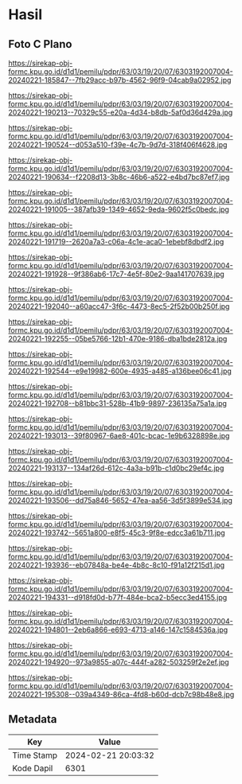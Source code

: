 # Hasil

## Foto C Plano

https://sirekap-obj-formc.kpu.go.id/d1d1/pemilu/pdpr/63/03/19/20/07/6303192007004-20240221-185847--7fb29acc-b97b-4562-96f9-04cab9a02952.jpg

https://sirekap-obj-formc.kpu.go.id/d1d1/pemilu/pdpr/63/03/19/20/07/6303192007004-20240221-190213--70329c55-e20a-4d34-b8db-5af0d36d429a.jpg

https://sirekap-obj-formc.kpu.go.id/d1d1/pemilu/pdpr/63/03/19/20/07/6303192007004-20240221-190524--d053a510-f39e-4c7b-9d7d-318f406f4628.jpg

https://sirekap-obj-formc.kpu.go.id/d1d1/pemilu/pdpr/63/03/19/20/07/6303192007004-20240221-190634--f2208d13-3b8c-46b6-a522-e4bd7bc87ef7.jpg

https://sirekap-obj-formc.kpu.go.id/d1d1/pemilu/pdpr/63/03/19/20/07/6303192007004-20240221-191005--387afb39-1349-4652-9eda-9602f5c0bedc.jpg

https://sirekap-obj-formc.kpu.go.id/d1d1/pemilu/pdpr/63/03/19/20/07/6303192007004-20240221-191719--2620a7a3-c06a-4c1e-aca0-1ebebf8dbdf2.jpg

https://sirekap-obj-formc.kpu.go.id/d1d1/pemilu/pdpr/63/03/19/20/07/6303192007004-20240221-191928--9f386ab6-17c7-4e5f-80e2-9aa141707639.jpg

https://sirekap-obj-formc.kpu.go.id/d1d1/pemilu/pdpr/63/03/19/20/07/6303192007004-20240221-192040--a60acc47-3f6c-4473-8ec5-2f52b00b250f.jpg

https://sirekap-obj-formc.kpu.go.id/d1d1/pemilu/pdpr/63/03/19/20/07/6303192007004-20240221-192255--05be5766-12b1-470e-9186-dba1bde2812a.jpg

https://sirekap-obj-formc.kpu.go.id/d1d1/pemilu/pdpr/63/03/19/20/07/6303192007004-20240221-192544--e9e19982-600e-4935-a485-a136bee06c41.jpg

https://sirekap-obj-formc.kpu.go.id/d1d1/pemilu/pdpr/63/03/19/20/07/6303192007004-20240221-192708--b81bbc31-528b-41b9-9897-236135a75a1a.jpg

https://sirekap-obj-formc.kpu.go.id/d1d1/pemilu/pdpr/63/03/19/20/07/6303192007004-20240221-193013--39f80967-6ae8-401c-bcac-1e9b6328898e.jpg

https://sirekap-obj-formc.kpu.go.id/d1d1/pemilu/pdpr/63/03/19/20/07/6303192007004-20240221-193137--134af26d-612c-4a3a-b91b-c1d0bc29ef4c.jpg

https://sirekap-obj-formc.kpu.go.id/d1d1/pemilu/pdpr/63/03/19/20/07/6303192007004-20240221-193506--dd75a846-5652-47ea-aa56-3d5f3899e534.jpg

https://sirekap-obj-formc.kpu.go.id/d1d1/pemilu/pdpr/63/03/19/20/07/6303192007004-20240221-193742--5651a800-e8f5-45c3-9f8e-edcc3a61b711.jpg

https://sirekap-obj-formc.kpu.go.id/d1d1/pemilu/pdpr/63/03/19/20/07/6303192007004-20240221-193936--eb07848a-be4e-4b8c-8c10-f91a12f215d1.jpg

https://sirekap-obj-formc.kpu.go.id/d1d1/pemilu/pdpr/63/03/19/20/07/6303192007004-20240221-194331--d918fd0d-b77f-484e-bca2-b5ecc3ed4155.jpg

https://sirekap-obj-formc.kpu.go.id/d1d1/pemilu/pdpr/63/03/19/20/07/6303192007004-20240221-194801--2eb6a866-e693-4713-a146-147c1584536a.jpg

https://sirekap-obj-formc.kpu.go.id/d1d1/pemilu/pdpr/63/03/19/20/07/6303192007004-20240221-194920--973a9855-a07c-444f-a282-503259f2e2ef.jpg

https://sirekap-obj-formc.kpu.go.id/d1d1/pemilu/pdpr/63/03/19/20/07/6303192007004-20240221-195308--039a4349-86ca-4fd8-b60d-dcb7c98b48e8.jpg


## Metadata

| Key        | Value               |
| ---------- | ------------------- |
| Time Stamp | 2024-02-21 20:03:32 |
| Kode Dapil | 6301                |



